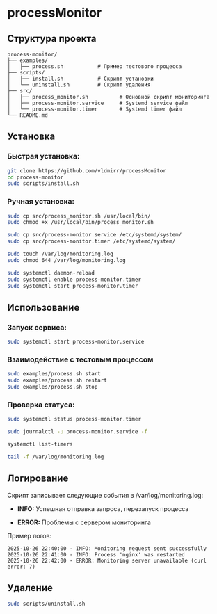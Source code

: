 # processMonitor

## Структура проекта

```text
process-monitor/
├── examples/
│   ├── process.sh           # Пример тестового процесса
├── scripts/
│   ├── install.sh           # Скрипт установки
│   └── uninstall.sh         # Скрипт удаления
├── src/
│   ├── process_monitor.sh          # Основной скрипт мониторинга
│   ├── process-monitor.service     # Systemd service файл
│   └── process-monitor.timer       # Systemd timer файл
└── README.md
```

## Установка

### Быстрая установка:

```bash
git clone https://github.com/vldmirr/processMonitor
cd process-monitor
sudo scripts/install.sh
```

### Ручная установка:

```bash
sudo cp src/process_monitor.sh /usr/local/bin/
sudo chmod +x /usr/local/bin/process_monitor.sh

sudo cp src/process-monitor.service /etc/systemd/system/
sudo cp src/process-monitor.timer /etc/systemd/system/

sudo touch /var/log/monitoring.log
sudo chmod 644 /var/log/monitoring.log

sudo systemctl daemon-reload
sudo systemctl enable process-monitor.timer
sudo systemctl start process-monitor.timer
```

## Использование 

### Запуск сервиса:

```bash
sudo systemctl start process-monitor.service
```

### Взаимодействие с тестовым процессом

```bash
sudo examples/process.sh start
sudo examples/process.sh restart
sudo examples/process.sh stop
```

### Проверка статуса:

```bash
sudo systemctl status process-monitor.timer

sudo journalctl -u process-monitor.service -f

systemctl list-timers

tail -f /var/log/monitoring.log
```

## Логирование

Скрипт записывает следующие события в /var/log/monitoring.log:

- **INFO:** Успешная отправка запроса, перезапуск процесса

- **ERROR:** Проблемы с сервером мониторинга

Пример логов:

```text
2025-10-26 22:40:00 - INFO: Monitoring request sent successfully
2025-10-26 22:41:00 - INFO: Process 'nginx' was restarted
2025-10-26 22:42:00 - ERROR: Monitoring server unavailable (curl error: 7)
```

## Удаление 

```bash
sudo scripts/uninstall.sh
```
